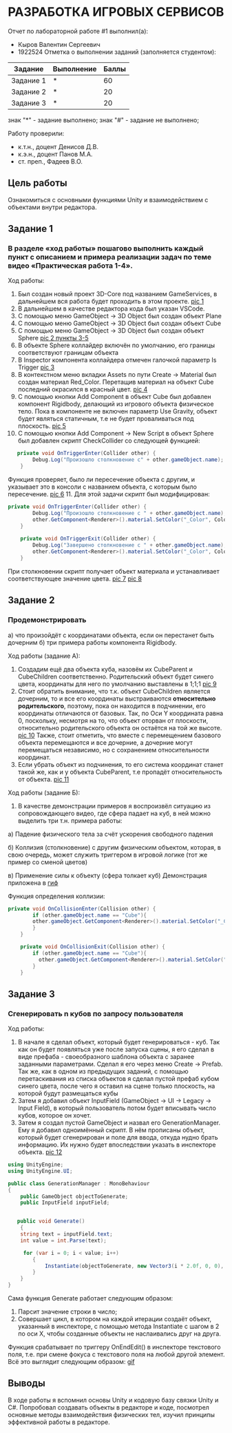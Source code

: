 # РАЗРАБОТКА ИГРОВЫХ СЕРВИСОВ
Отчет по лабораторной работе #1 выполнил(а):
- Кыров Валентин Сергеевич
- 1922524
Отметка о выполнении заданий (заполняется студентом):

| Задание | Выполнение | Баллы |
| ------ | ---------- | ------ |
| Задание 1 | *          | 60 |
| Задание 2 | *          | 20 |
| Задание 3 | *          | 20 |

знак "*" - задание выполнено; знак "#" - задание не выполнено;

Работу проверили:
- к.т.н., доцент Денисов Д.В.
- к.э.н., доцент Панов М.А.
- ст. преп., Фадеев В.О.


## Цель работы
Ознакомиться с основными функциями Unity и взаимодействием с объектами внутри редактора.

## Задание 1
### В разделе «ход работы» пошагово выполнить каждый пункт с описанием и примера реализации задач по теме видео «Практическая работа 1-4».
Ход работы:
1. Был создан новый проект 3D-Core под названием GameServices, в дальнейшем вся работа будет проходить в этом проекте. [pic 1](https://drive.google.com/file/d/14WnskIyDgGCBZCJIN7sxEGTqSo85K3uU/view?usp=sharing)
2. В дальнейшем в качестве редактора кода был указан VSCode. 
3. С помощью меню GameObject -> 3D Object был создан объект Plane
4. С помощью меню GameObject -> 3D Object был создан объект Cube
5. С помощью меню GameObject -> 3D Object был создан объект Sphere [pic 2 пункты 3-5](https://drive.google.com/file/d/1NId8BSxX67R8x984uoGO-HU-BS2soP7d/view?usp=sharing)
6. В объекте Sphere коллайдер включён по умолчанию, его границы соответствуют границам объекта
7. В Inspector компонента коллайдера отмечен галочкой параметр Is Trigger [pic 3](https://drive.google.com/file/d/1suiYb3clYUGOX7MYqwOU7KanWS_pxrt0/view?usp=sharing)
8. В контекстном меню вкладки Assets по пути Create -> Material был создан материал Red_Color. Перетащив материал на объект Cube последний окрасился в красный цвет. [pic 4](https://drive.google.com/file/d/1kaSXNrKRx7z5n_vF6zVE-6vTm8PY7oOQ/view?usp=sharing)
9. С помощью кнопки Add Component в объект Cube был добавлен компонент Rigidbody, делающий из игрового объекта физическое тело. Пока в компоненте не включен параметр Use Gravity, объект будет являться статичным, т.е не будет проваливаться под плоскость. [pic 5](https://drive.google.com/file/d/1IW48L7jIRSWVtdibaAAunu0FJ2NZLF2t/view?usp=sharing)
10. С помощью кнопки Add Component -> New Script в объект Sphere был добавлен скрипт CheckCollider со следующей функцией:
```csharp
   private void OnTriggerEnter(Collider other) {
        Debug.Log("Произошло столкновение с" + other.gameObject.name);
    }
```
Функция проверяет, было ли пересечение объекта с другим, и указывает это в консоли с названием объекта, с которым было пересечение. [pic 6](https://drive.google.com/file/d/1TkrGM93zCbgRvGa_Z8ukv-87ouX3iYld/view?usp=sharing)
11. Для этой задачи скрипт был модифицирован:
```csharp
private void OnTriggerEnter(Collider other) {
        Debug.Log("Произошло столкновение с " + other.gameObject.name);
        other.GetComponent<Renderer>().material.SetColor("_Color", Color.green);
    }
    
    private void OnTriggerExit(Collider other) {
        Debug.Log("Завершено столкновение с " + other.gameObject.name);
        other.GetComponent<Renderer>().material.SetColor("_Color", Color.red);
    }
```
При столкновении скрипт получает объект материала и устанавливает соответствующее значение цвета. [pic 7](https://drive.google.com/file/d/1Wdn4IqLU_I2BkrAbmgNWSMiT5msZvsiy/view?usp=sharing) [pic 8](https://drive.google.com/file/d/1HL-6SQRZULvYDV8-oy6Xt9fS0Jap31Dn/view?usp=sharing)



## Задание 2
### Продемонстрировать 
а) что произойдёт с координатами объекта, если он перестанет быть дочерним
б) три примера работы компонента Rigidbody.

Ход работы (задание А):
1. Создадим ещё два объекта куба, назовём их CubeParent и CubeChildren соответственно. Родительский объект будет синего цвета, координаты для него по умолчанию выставлены в 1;1;1 [pic 9](https://drive.google.com/file/d/1IFFdAgwFwLdOCQArwBFEQMdqMYRJ26SU/view?usp=sharing)
2. Стоит обратить внимание, что т.к. объект CubeChildren является дочерним, то и все его координаты выстраиваются **относительно родительского**, поэтому, пока он находится в подчинении, его координаты отличаются от базовых. Так, по Оси Y координата равна 0, поскольку, несмотря на то, что объект оторван от плоскости, относительно родительского объекта он остаётся на той же высоте. [pic 10](https://drive.google.com/file/d/1iCyBcFhsmtDb9ELh7VB6vw2ytgtYX-nN/view?usp=sharing) Также, стоит отметить, что вместе с перемещением базового объекта перемещаются и все дочерние, а дочерние могут перемещаться независимо, но с сохранением относительности координат.
3. Если убрать объект из подчинения, то его система координат станет такой же, как и у объекта CubeParent, т.е пропадёт относительность от объекта. [pic 11](https://drive.google.com/file/d/1xp9j5XmX4yu2Kv-HnfWfmypNavdOv9pY/view?usp=sharing)

Ход работы (задание Б):
1. В качестве демонстрации примеров я воспроизвёл ситуацию из сопровождающего видео, где сфера падает на куб, в ней можно выделить три т.н. примера работы:

а) Падение физического тела за счёт ускорения свободного падения

б) Коллизия (столкновение) с другим физическим объектом, которая, в свою очередь, может служить триггером в игровой логике (тот же пример со сменой цветов)

в) Применение силы к объекту (сфера толкает куб)
Демонстрация приложена в [гиф](https://drive.google.com/file/d/19JY25GIaC8a2pgPHPn3y3Tk0Oro-D6VL/view?usp=sharing)

Функция определения коллизии: 
```csharp
private void OnCollisionEnter(Collision other) {
        if (other.gameObject.name == "Cube"){
        other.gameObject.GetComponent<Renderer>().material.SetColor("_Color", Color.blue);
        }
    }

    private void OnCollisionExit(Collision other) {
        if (other.gameObject.name == "Cube"){
          other.gameObject.GetComponent<Renderer>().material.SetColor("_Color", Color.grey);
        }
    }
```

## Задание 3
### Сгенерировать n кубов по запросу пользователя

Ход работы:
1. В начале я сделал объект, который будет генерироваться - куб. Так как он будет появляться уже после запуска сцены, я его сделал в виде префаба - своеобразного шаблона объекта с заранее заданными параметрами. Сделал я его через меню Create -> Prefab. Так же, как в одном из предыдущих заданий, с помощью перетаскивания из списка объектов я сделал пустой префаб кубом синего цвета, после чего я оставил на сцене только плоскость, на которой будут размещаться кубы
2. Затем я добавил объект InputField (GameObject -> UI -> Legacy -> Input Field), в который пользователь потом будет вписывать число кубов, которое он хочет.
3. Затем я создал пустой GameObject и назвал его GenerationManager. Ему я добавил одноимённый скрипт. В нём прописаны объект, который будет сгенерирован и поле для ввода, откуда нудно брать информацию. Их нужно будет впоследствии указать в инспекторе объекта. [pic 12](https://drive.google.com/file/d/1O06kaccTzXpwGv1MVX8c756Sg-yeVmjL/view?usp=sharing)
```csharp
using UnityEngine;
using UnityEngine.UI;

public class GenerationManager : MonoBehaviour
{
    public GameObject objectToGenerate;
    public InputField inputField;


   public void Generate()
    {
    string text = inputField.text;
    int value = int.Parse(text);

     for (var i = 0; i < value; i++)
        {
            Instantiate(objectToGenerate, new Vector3(i * 2.0f, 0, 0), Quaternion.identity);
        }
    }
}

```
Сама функция Generate работает следующим образом:
  1. Парсит значение строки в число;
  2. Совершает цикл, в котором на каждой итерации создаёт объект, указанный в инспекторе, с помощью метода Instantiate с шагом в 2 по оси X, чтобы созданные объекты не наслаивались друг на друга.

Функция срабатывает по триггеру OnEndEdit() в инспекторе текстового поля, т.е. при смене фокуса с текстового поля на любой другой элемент.
Всё это выглядит следующим образом: [gif](https://drive.google.com/file/d/1sf2aX91yz3bGZX1kcDmlFg0ESdOOraJz/view?usp=sharing)





## Выводы

В ходе работы я вспомнил основы Unity и кодовую базу связки Unity и C#. Попробовал создавать объекты в редакторе и коде, посмотрел основные методы взаимодействия физических тел, изучил принципы эффективной работы в редакторе.


